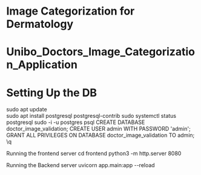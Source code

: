 # Image Categorization for Dermatology
# Unibo_Doctors_Image_Categorization_Application


# Setting Up the DB
sudo apt update   
sudo apt install postgresql postgresql-contrib
sudo systemctl status postgresql
sudo -i -u postgres
psql
CREATE DATABASE doctor_image_validation;
CREATE USER admin WITH PASSWORD 'admin';
GRANT ALL PRIVILEGES ON DATABASE doctor_image_validation TO admin;
\q

Running the frontend server
cd frontend
python3 -m http.server 8080

Running the Backend server
uvicorn app.main:app --reload



